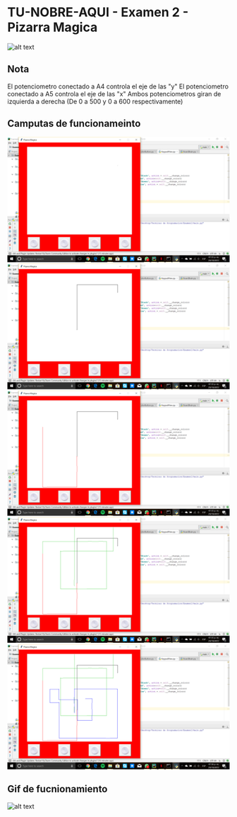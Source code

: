 TU-NOBRE-AQUI - Examen 2 - Pizarra Magica
======
![alt text](ReadmeAssets/examen-bob.gif "Examen Bob")

## Nota
El potenciometro conectado a A4 controla el eje de las "y"
El potenciometro conectado a A5 controla el eje de las "x"
Ambos potenciometros giran de izquierda a derecha (De 0 a 500 y 0 a 600 respectivamente)

## Camputas de funcionameinto
![alt text](ReadmeAssets/ScreenShot(1).png "Pizarron Magico Limpio")
![alt text](ReadmeAssets/ScreenShot(2).png "Lineas Negras")
![alt text](ReadmeAssets/ScreenShot(3).png "Lineas Rojas")
![alt text](ReadmeAssets/ScreenShot(4).png "Lineas Verdes")
![alt text](ReadmeAssets/ScreenShot(5).png "Lineas Azules")

## Gif de fucnionamiento
![alt text](ReadmeAssets/MagicBoard.gif "Usando el Pizarron Magico")